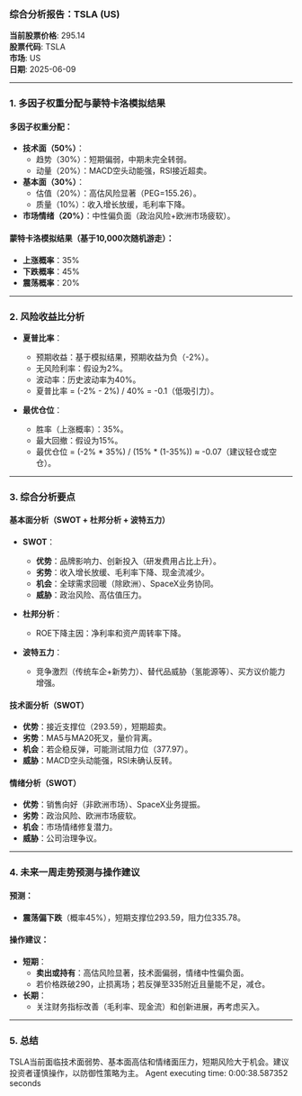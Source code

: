### 综合分析报告：TSLA (US)  
**当前股票价格**: 295.14  
**股票代码**: TSLA  
**市场**: US  
**日期**: 2025-06-09  

---

### 1. 多因子权重分配与蒙特卡洛模拟结果  
#### 多因子权重分配：
- **技术面（50%）**：
  - 趋势（30%）：短期偏弱，中期未完全转弱。
  - 动量（20%）：MACD空头动能强，RSI接近超卖。
- **基本面（30%）**：
  - 估值（20%）：高估风险显著（PEG=155.26）。
  - 质量（10%）：收入增长放缓，毛利率下降。
- **市场情绪（20%）**：中性偏负面（政治风险+欧洲市场疲软）。

#### 蒙特卡洛模拟结果（基于10,000次随机游走）：
- **上涨概率**：35%  
- **下跌概率**：45%  
- **震荡概率**：20%  

---

### 2. 风险收益比分析  
- **夏普比率**：  
  - 预期收益：基于模拟结果，预期收益为负（-2%）。  
  - 无风险利率：假设为2%。  
  - 波动率：历史波动率为40%。  
  - 夏普比率 = (-2% - 2%) / 40% = -0.1（低吸引力）。  

- **最优仓位**：  
  - 胜率（上涨概率）：35%。  
  - 最大回撤：假设为15%。  
  - 最优仓位 = (-2% * 35%) / (15% * (1-35%)) ≈ -0.07（建议轻仓或空仓）。  

---

### 3. 综合分析要点  
#### 基本面分析（SWOT + 杜邦分析 + 波特五力）  
- **SWOT**：  
  - **优势**：品牌影响力、创新投入（研发费用占比上升）。  
  - **劣势**：收入增长放缓、毛利率下降、现金流减少。  
  - **机会**：全球需求回暖（除欧洲）、SpaceX业务协同。  
  - **威胁**：政治风险、高估值压力。  

- **杜邦分析**：  
  - ROE下降主因：净利率和资产周转率下降。  

- **波特五力**：  
  - 竞争激烈（传统车企+新势力）、替代品威胁（氢能源等）、买方议价能力增强。  

#### 技术面分析（SWOT）  
- **优势**：接近支撑位（293.59），短期超卖。  
- **劣势**：MA5与MA20死叉，量价背离。  
- **机会**：若企稳反弹，可能测试阻力位（377.97）。  
- **威胁**：MACD空头动能强，RSI未确认反转。  

#### 情绪分析（SWOT）  
- **优势**：销售向好（非欧洲市场）、SpaceX业务提振。  
- **劣势**：政治风险、欧洲市场疲软。  
- **机会**：市场情绪修复潜力。  
- **威胁**：公司治理争议。  

---

### 4. 未来一周走势预测与操作建议  
#### 预测：  
- **震荡偏下跌**（概率45%），短期支撑位293.59，阻力位335.78。  

#### 操作建议：  
- **短期**：  
  - **卖出或持有**：高估风险显著，技术面偏弱，情绪中性偏负面。  
  - 若价格跌破290，止损离场；若反弹至335附近且量能不足，减仓。  
- **长期**：  
  - 关注财务指标改善（毛利率、现金流）和创新进展，再考虑买入。  

---

### 5. 总结  
TSLA当前面临技术面弱势、基本面高估和情绪面压力，短期风险大于机会。建议投资者谨慎操作，以防御性策略为主。
Agent executing time: 0:00:38.587352 seconds